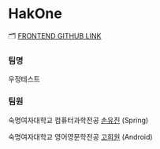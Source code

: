 # HakOne
🗂 [FRONTEND GITHUB LINK](https://github.com/Huiwon-Ko/HakOne_Front)
### 팀명
우정테스트
### 팀원
숙명여자대학교 컴퓨터과학전공 [손유진](https://github.com/kryptonite43) (Spring)

숙명여자대학교 영어영문학전공 [고희원](https://github.com/Huiwon-Ko) (Android)

